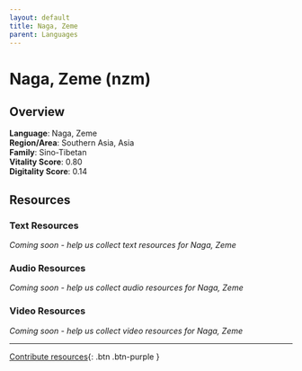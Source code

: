 ```yaml
---
layout: default
title: Naga, Zeme
parent: Languages
---
```


# Naga, Zeme (nzm)

## Overview

**Language**: Naga, Zeme  
**Region/Area**: Southern Asia, Asia  
**Family**: Sino-Tibetan  
**Vitality Score**: 0.80  
**Digitality Score**: 0.14  

## Resources

### Text Resources
*Coming soon - help us collect text resources for Naga, Zeme*

### Audio Resources
*Coming soon - help us collect audio resources for Naga, Zeme*

### Video Resources
*Coming soon - help us collect video resources for Naga, Zeme*

---

[Contribute resources](https://fairtrain.github.io/){: .btn .btn-purple }
